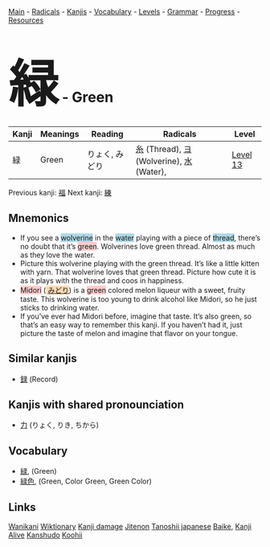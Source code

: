 <style> bigfont {font-size: 100px}</style>
[Main](../README.md) -
[Radicals](../radicals.md) -
[Kanjis](../kanjis.md) -
[Vocabulary](../vocabulary.md) -
[Levels](../levels.md) -
[Grammar](../grammar.md) - 
[Progress](../progress.md) -
[Resources](../resources.md)
# <bigfont> 緑</bigfont> - Green 

| Kanji | Meanings | Reading | Radicals | Level |
| --- | --- | --- | --- | --- |
| 緑 | Green | りょく, みどり | [糸](../radicals/糸.md) (Thread), [ヨ](../radicals/ヨ.md) (Wolverine), [水](../radicals/水.md) (Water),  | [Level 13](../levels/wk_level13.md) |

Previous kanji: [福](福.md) Next kanji: [練](練.md) 

## Mnemonics
 * If you see a <span style="background-color:#ADD8E6"> wolverine</span> in the <span style="background-color:#ADD8E6"> water</span> playing with a piece of <span style="background-color:#ADD8E6"> thread</span>, there’s no doubt that it’s <span style="background-color:#ffcccb"> green</span>. Wolverines love green thread. Almost as much as they love the water.
* Picture this wolverine playing with the green thread. It’s like a little kitten with yarn. That wolverine loves that green thread. Picture how cute it is as it plays with the thread and coos in happiness.
* <span style="background-color:#ffcccb"> Midori</span> (<span style="background-color:#fed8b1"> [みどり](https://jisho.org/search/みどり)</span>) is a <span style="background-color:#ffcccb"> green</span> colored melon liqueur with a sweet, fruity taste. This wolverine is too young to drink alcohol like Midori, so he just sticks to drinking water.
* If you’ve ever had Midori before, imagine that taste. It’s also green, so that’s an easy way to remember this kanji. If you haven’t had it, just picture the taste of melon and imagine that flavor on your tongue.


## Similar kanjis
 * [録](録.md) (Record)



## Kanjis with shared pronounciation
 * [力](力.md) (りょく, りき, ちから)



## Vocabulary
 * [緑](../vocabulary/緑.md), (Green)
* [緑色](../vocabulary/緑.md), (Green, Color Green, Green Color)




## Links 


[Wanikani](https://www.wanikani.com/kanji/緑)
[Wiktionary](https://en.wiktionary.org/wiki/緑)
[Kanji damage](http://www.kanjidamage.com/kanji/search?utf8=✓&q=緑)
[Jitenon](https://jitenon.com/kanji/緑)
[Tanoshii japanese](https://www.tanoshiijapanese.com/dictionary/kanji.cfm?k=緑)
[Baike](https://baike.baidu.com/item/緑),
[Kanji Alive](https://app.kanjialive.com/緑)
[Kanshudo](https://www.kanshudo.com/searchmn?q=緑)
[Koohii](https://kanji.koohii.com/study/kanji/緑)
